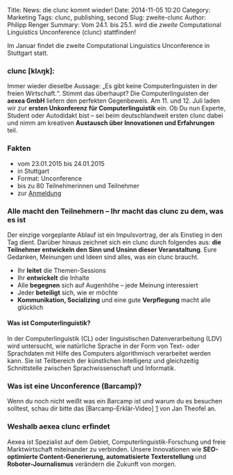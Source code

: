 Title: News: die clunc kommt wieder! 
Date: 2014-11-05 10:20
Category: Marketing
Tags: clunc, publishing, second
Slug: zweite-clunc
Author: Philipp Renger
Summary: Vom 24.1. bis 25.1. wird die _zweite_ Computational Linguistics Unconference (clunc) stattfinden!

Im Januar findet die zweite Computational Linguistics Unconference in Stuttgart statt.

### clunc [klʌŋk]: 

Immer wieder dieselbe Aussage: „Es gibt keine Computerlinguisten in der freien Wirtschaft.“. Stimmt das überhaupt? Die Computerlinguisten der **aexea GmbH** liefern den perfekten Gegenbeweis. Am 11. und 12. Juli laden wir zur **ersten Unkonferenz für Computerlinguistik** ein. Ob Du nun Experte, Student oder Autodidakt bist – sei beim deutschlandweit ersten clunc dabei und nimm am kreativen **Austausch über Innovationen und Erfahrungen** teil.

### Fakten
* vom 23.01.2015 bis 24.01.2015 
* in Stuttgart
* Format: Unconference
* bis zu 80 Teilnehmerinnen und Teilnehmer
* zur [Anmeldung](/pages/30_anmeldung.html)

### Alle macht den Teilnehmern – Ihr macht das clunc zu dem, was es ist

Der einzige vorgeplante Ablauf ist ein Impulsvortrag, der als Einstieg in den Tag dient. Darüber hinaus zeichnet sich ein clunc durch folgendes aus: **die Teilnehmer entwickeln den Sinn und Unsinn dieser Veranstaltung**. Eure Gedanken, Meinungen und Ideen sind alles, was ein clunc braucht.

* Ihr **leitet** die Themen-Sessions
* Ihr **entwickelt** die Inhalte
* Alle **begegnen** sich auf Augenhöhe – jede Meinung interessiert
* Jeder **beteiligt** sich, wie er möchte
* **Kommunikation, Socializing** und eine gute **Verpflegung** macht alle glücklich

#### Was ist Computerlinguistik?

In der Computerlinguistik (CL) oder linguistischen Datenverarbeitung (LDV) wird untersucht, wie natürliche Sprache in der Form von Text- oder Sprachdaten mit Hilfe des Computers algorithmisch verarbeitet werden kann. Sie ist Teilbereich der künstlichen Intelligenz und gleichzeitig Schnittstelle zwischen Sprachwissenschaft und Informatik.

### Was ist eine Unconference (Barcamp)?

Wenn du noch nicht weißt was ein Barcamp ist und warum du es besuchen solltest, schau dir bitte das [Barcamp-Erklär-Video] [1] von Jan Theofel an.

[1]: https://www.youtube.com/watch?v=q6UenIRb0Yk

### Weshalb aexea clunc erfindet

Aexea ist Spezialist auf dem Gebiet, Computerlinguistik-Forschung und freie Marktwirtschaft miteinander zu verbinden. Unsere Innovationen wie **SEO-optimierte Content-Generierung, automatisierte Texterstellung** und **Roboter-Journalismus** verändern die Zukunft von morgen.
